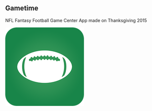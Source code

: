 ## Gametime

NFL Fantasy Football Game Center App made on Thanksgiving 2015

![](gametime_thumbnail.png)